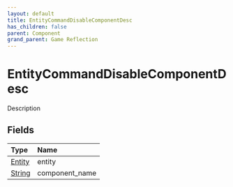 ```yaml
---
layout: default
title: EntityCommandDisableComponentDesc
has_children: false
parent: Component
grand_parent: Game Reflection
---
```

# EntityCommandDisableComponentDesc
Description 

## Fields
| Type | Name |
|:-------------|:--------------|
| [Entity](/game-reflection/classes/entity.md) | entity |
| [String](/game-reflection/components/string.md) | component_name |
